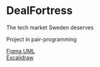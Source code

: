# DealFortress
The tech market Sweden deserves

Project in pair-programming

[Figma UML](https://www.figma.com/file/Eu7BmAYWqt9xMA8GsOTn1j/DealFortress?type=whiteboard&node-id=0-1&t=VWK0Mk5uz0sT2Utw-0) <br/>
[Excalidraw](https://excalidraw.com/#room=2ab6f5d1e7b980f0d720,gnL2G7lG_2TnaVrYLOBTKg)
